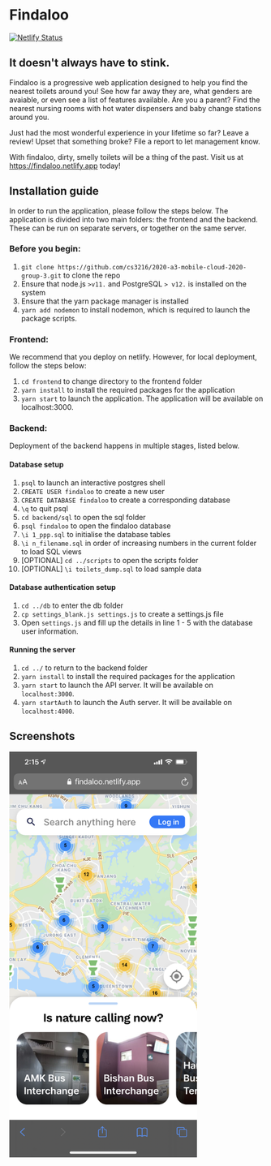 # Findaloo
[![Netlify Status](https://api.netlify.com/api/v1/badges/305a5606-25c6-4f91-b453-21d9cb6beeae/deploy-status)](https://app.netlify.com/sites/findaloo/deploys)

## It doesn't always have to stink.

Findaloo is a progressive web application designed to help you find the nearest toilets around you! See how far away they are, what genders are avaiable, or even see a list of features available. Are you a parent? Find the nearest nursing rooms with hot water dispensers and baby change stations around you.

Just had the most wonderful experience in your lifetime so far? Leave a review! Upset that something broke? 
File a report to let management know.

With findaloo, dirty, smelly toilets will be a thing of the past. Visit us at https://findaloo.netlify.app today!

## Installation guide

In order to run the application, please follow the steps below.
The application is divided into two main folders: the frontend and the backend. These can be run on separate servers, or together on the same server.

### Before you begin:
1. `git clone https://github.com/cs3216/2020-a3-mobile-cloud-2020-group-3.git` to clone the repo
2. Ensure that node.js `>v11.` and PostgreSQL `> v12.` is installed on the system
3. Ensure that the yarn package manager is installed
4. `yarn add nodemon` to install nodemon, which is required to launch the package scripts.

### Frontend:
We recommend that you deploy on netlify. However, for local deployment, follow the steps below:
1. `cd frontend` to change directory to the frontend folder
2. `yarn install` to install the required packages for the application
3. `yarn start` to launch the application. The application will be available on localhost:3000.

### Backend:
Deployment of the backend happens in multiple stages, listed below.

#### Database setup
1. `psql` to launch an interactive postgres shell
2. `CREATE USER findaloo` to create a new user
3. `CREATE DATABASE findaloo` to create a corresponding database
4. `\q` to quit psql
5. `cd backend/sql` to open the sql folder
6. `psql findaloo` to open the findaloo database
7. `\i 1_ppp.sql` to initialise the database tables
8. `\i n_filename.sql` in order of increasing numbers in the current folder to load SQL views
9. [OPTIONAL] `cd ../scripts` to open the scripts folder
10. [OPTIONAL] `\i toilets_dump.sql` to load sample data

#### Database authentication setup
1. `cd ../db` to enter the db folder
2. `cp settings_blank.js settings.js` to create a settings.js file
3. Open `settings.js` and fill up the details in line 1 - 5 with the database user information.

#### Running the server
1. `cd ../` to return to the backend folder
2. `yarn install` to install the required packages for the application
3. `yarn start` to launch the API server. It will be available on `localhost:3000`.
4. `yarn startAuth` to launch the Auth server. It will be available on `localhost:4000`.

## Screenshots

<img src ="./screenshots/app.png" height="800">